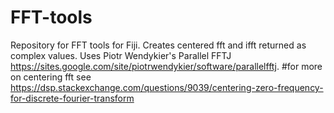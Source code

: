 # FFT-tools
Repository for FFT tools for Fiji. Creates centered fft and ifft returned as complex values. Uses Piotr Wendykier's Parallel FFTJ https://sites.google.com/site/piotrwendykier/software/parallelfftj. #for more on centering fft see https://dsp.stackexchange.com/questions/9039/centering-zero-frequency-for-discrete-fourier-transform		

